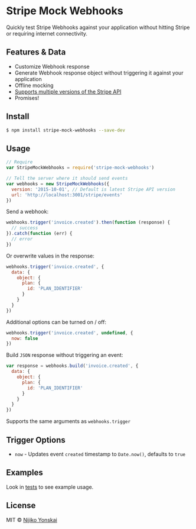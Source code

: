 # Stripe Mock Webhooks

Quickly test Stripe Webhooks against your application without hitting Stripe or requiring internet connectivity.

## Features & Data

- Customize Webhook response
- Generate Webhook response object without triggering it against your application
- Offline mocking
- [Supports multiple versions of the Stripe API](https://github.com/Nijikokun/stripe-mock-data#features--data)
- Promises!

## Install

```bash
$ npm install stripe-mock-webhooks --save-dev
```

## Usage

```js
// Require
var StripeMockWebhooks = require('stripe-mock-webhooks')

// Tell the server where it should send events
var webhooks = new StripeMockWebhooks({
  version: '2015-10-01', // Default is latest Stripe API version
  url: 'http://localhost:3001/stripe/events'
})
```

Send a webhook:

```js
webhooks.trigger('invoice.created').then(function (response) {
  // success
}).catch(function (err) {
  // error
})
```

Or overwrite values in the response:

```js
webhooks.trigger('invoice.created', {
  data: {
    object: {
      plan: {
        id: 'PLAN_IDENTIFIER'
      }
    }
  }
})
```

Additional options can be turned on / off:

```js
webhooks.trigger('invoice.created', undefined, {
  now: false
})
```

Build `JSON` response without triggering an event:

```js
var response = webhooks.build('invoice.created', {
  data: {
    object: {
      plan: {
        id: 'PLAN_IDENTIFIER'
      }
    }
  }
})
```

Supports the same arguments as `webhooks.trigger`

## Trigger Options

- `now` - Updates event `created` timestamp to `Date.now()`, defaults to `true`

## Examples

Look in [tests](tests/) to see example usage.

## License

MIT © [Nijiko Yonskai](http://nijikokun.com)
